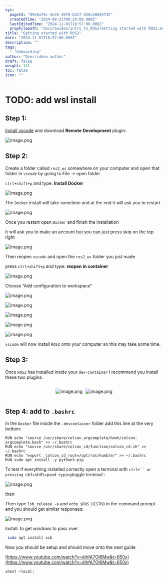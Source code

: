 ```yaml
---
sys:
  pageId: "89e0a78c-4e2b-4070-b327-d28cb0694742"
  createdTime: "2024-08-21T00:24:00.000Z"
  lastEditedTime: "2024-11-01T18:57:00.000Z"
  propFilepath: "docs/Guides/intro_to_ROS2/Getting started with ROS2.md"
title: "Getting started with ROS2"
date: "2024-11-01T18:57:00.000Z"
description: ""
tags:
  - "Onboarding"
author: "Overridden author"
draft: false
weight: 141
toc: false
icon: ""
---
```


# TODO: add wsl install

## Step 1:

[Install vscode](https://code.visualstudio.com/download) and download **Remote Development** plugin:

![image.png](https://prod-files-secure.s3.us-west-2.amazonaws.com/d518164a-d88e-44d1-a4ee-3adb3bd8bce0/efb52993-1881-4a40-b95e-6f020334f022/image.png?X-Amz-Algorithm=AWS4-HMAC-SHA256&X-Amz-Content-Sha256=UNSIGNED-PAYLOAD&X-Amz-Credential=ASIAZI2LB4665XAOCNI2%2F20250316%2Fus-west-2%2Fs3%2Faws4_request&X-Amz-Date=20250316T220108Z&X-Amz-Expires=3600&X-Amz-Security-Token=IQoJb3JpZ2luX2VjEN3%2F%2F%2F%2F%2F%2F%2F%2F%2F%2FwEaCXVzLXdlc3QtMiJGMEQCIHpIio%2BIl3FlKwTRrsPW7t1liPl%2BDItmRA%2B%2FEa4DxIs6AiB60qU3knScM9BbkXBSJ19A7TqVTyz14vEUv4LyFa3MUyr%2FAwg2EAAaDDYzNzQyMzE4MzgwNSIMseZBB0C7gfq%2B6qn7KtwDyKNL2Zan%2BwjC5OsB8B%2B%2B4iTx5qx3XqoQrIPVYOqOd6iEr5esJz%2B9WtSQEfXtBGpV5N4UW8AmLoWuoClxZUdzE0hlAgZ%2BAOFlzNtAIWkwRWeIDnCSyRza8kwsW5lkz0jn9O1r%2BjeNntTQ%2FzkA5qwaiX1ndZzWPL0mR1YmyW6iq%2FDhXzklm6Jmc8Y5Bqa8RLFpHS8mnX7XRvIan%2FJxt85ivHxnEMad4yzEmStngRx2rAJRZEhcijM5Yel1nU8H69RfxT2NCD4p8RzacsjDgbyz62KIDGCwqK4dSN5%2FjNyNdb5jBXLPKay73szs2gzcjN98t5BWwXunlXWXYTfCFBVZEgmo15YDWRpgVRtQNktrKUEXfwM%2BuyCbio1dv14GGH6sRNEiamQJouQhuqmKCWwvYjbDeS1yEJSfPDqnWiZwARWQnSqQopogJb%2FIeqUMK4ozHGNMxn%2Bko9d4yFBEzoH84RWOf9tF7zeungnJOoMvzLI7IushpZJeKPzwws25o4AEgNDdXSLc2semyOS2Z3SqKR%2FfWgixTy%2BiRsZmR97oExc%2BBaR4S5HAFefOwQQZ9Pzec8O2gZbLn4YSTiIjEl2fuElsoZGkxIgw6%2F7Xq5c8i2n3iegp1GcSfmJXNrUwoP7cvgY6pgFeqiPLXSWARLbDQg3QVJCx2EnZoLz07bKc79iMXj8BfG1xW9UWTVbPyHQCzO0LY9q3%2BpK2NFuLhI28Du1O%2F%2BRzz%2F0sFdPJ5aLpvh5rOnUDTUwP663DcFyVpVHdEAwNeGMEFqOeFxRmmUYhXl5jbYmtl1D1SUZeuxkxkbWRLlG4VWYQ2QORL7sQ%2Fa%2BZD3chNajoti8Srz3q1Ld8ryyQL2f8UPrYM4kV&X-Amz-Signature=89f78b5f52592d48efeb5b6cca9ef412c1f0050f9a010db0a352e679b6fd83a6&X-Amz-SignedHeaders=host&x-id=GetObject)

## Step 2:

Create a folder called `ros2_ws` somewhere on your computer and open that folder in `vscode` by going to File → open folder 

`ctrl+shift+p` and type: **Install Docker**

![image.png](https://prod-files-secure.s3.us-west-2.amazonaws.com/d518164a-d88e-44d1-a4ee-3adb3bd8bce0/2269dc0e-1cd5-47ff-bceb-c04ad9b2eab0/image.png?X-Amz-Algorithm=AWS4-HMAC-SHA256&X-Amz-Content-Sha256=UNSIGNED-PAYLOAD&X-Amz-Credential=ASIAZI2LB4665XAOCNI2%2F20250316%2Fus-west-2%2Fs3%2Faws4_request&X-Amz-Date=20250316T220108Z&X-Amz-Expires=3600&X-Amz-Security-Token=IQoJb3JpZ2luX2VjEN3%2F%2F%2F%2F%2F%2F%2F%2F%2F%2FwEaCXVzLXdlc3QtMiJGMEQCIHpIio%2BIl3FlKwTRrsPW7t1liPl%2BDItmRA%2B%2FEa4DxIs6AiB60qU3knScM9BbkXBSJ19A7TqVTyz14vEUv4LyFa3MUyr%2FAwg2EAAaDDYzNzQyMzE4MzgwNSIMseZBB0C7gfq%2B6qn7KtwDyKNL2Zan%2BwjC5OsB8B%2B%2B4iTx5qx3XqoQrIPVYOqOd6iEr5esJz%2B9WtSQEfXtBGpV5N4UW8AmLoWuoClxZUdzE0hlAgZ%2BAOFlzNtAIWkwRWeIDnCSyRza8kwsW5lkz0jn9O1r%2BjeNntTQ%2FzkA5qwaiX1ndZzWPL0mR1YmyW6iq%2FDhXzklm6Jmc8Y5Bqa8RLFpHS8mnX7XRvIan%2FJxt85ivHxnEMad4yzEmStngRx2rAJRZEhcijM5Yel1nU8H69RfxT2NCD4p8RzacsjDgbyz62KIDGCwqK4dSN5%2FjNyNdb5jBXLPKay73szs2gzcjN98t5BWwXunlXWXYTfCFBVZEgmo15YDWRpgVRtQNktrKUEXfwM%2BuyCbio1dv14GGH6sRNEiamQJouQhuqmKCWwvYjbDeS1yEJSfPDqnWiZwARWQnSqQopogJb%2FIeqUMK4ozHGNMxn%2Bko9d4yFBEzoH84RWOf9tF7zeungnJOoMvzLI7IushpZJeKPzwws25o4AEgNDdXSLc2semyOS2Z3SqKR%2FfWgixTy%2BiRsZmR97oExc%2BBaR4S5HAFefOwQQZ9Pzec8O2gZbLn4YSTiIjEl2fuElsoZGkxIgw6%2F7Xq5c8i2n3iegp1GcSfmJXNrUwoP7cvgY6pgFeqiPLXSWARLbDQg3QVJCx2EnZoLz07bKc79iMXj8BfG1xW9UWTVbPyHQCzO0LY9q3%2BpK2NFuLhI28Du1O%2F%2BRzz%2F0sFdPJ5aLpvh5rOnUDTUwP663DcFyVpVHdEAwNeGMEFqOeFxRmmUYhXl5jbYmtl1D1SUZeuxkxkbWRLlG4VWYQ2QORL7sQ%2Fa%2BZD3chNajoti8Srz3q1Ld8ryyQL2f8UPrYM4kV&X-Amz-Signature=a24145c1da2b0b7c7e278a4996c7c6315d4b4e80c70b41657f88f5fd077f9115&X-Amz-SignedHeaders=host&x-id=GetObject)

The `Docker` install will take sometime and at the end it will ask you to restart

![image.png](https://prod-files-secure.s3.us-west-2.amazonaws.com/d518164a-d88e-44d1-a4ee-3adb3bd8bce0/ed233f78-be33-4b1f-b89c-9c346c0e961e/image.png?X-Amz-Algorithm=AWS4-HMAC-SHA256&X-Amz-Content-Sha256=UNSIGNED-PAYLOAD&X-Amz-Credential=ASIAZI2LB4665XAOCNI2%2F20250316%2Fus-west-2%2Fs3%2Faws4_request&X-Amz-Date=20250316T220108Z&X-Amz-Expires=3600&X-Amz-Security-Token=IQoJb3JpZ2luX2VjEN3%2F%2F%2F%2F%2F%2F%2F%2F%2F%2FwEaCXVzLXdlc3QtMiJGMEQCIHpIio%2BIl3FlKwTRrsPW7t1liPl%2BDItmRA%2B%2FEa4DxIs6AiB60qU3knScM9BbkXBSJ19A7TqVTyz14vEUv4LyFa3MUyr%2FAwg2EAAaDDYzNzQyMzE4MzgwNSIMseZBB0C7gfq%2B6qn7KtwDyKNL2Zan%2BwjC5OsB8B%2B%2B4iTx5qx3XqoQrIPVYOqOd6iEr5esJz%2B9WtSQEfXtBGpV5N4UW8AmLoWuoClxZUdzE0hlAgZ%2BAOFlzNtAIWkwRWeIDnCSyRza8kwsW5lkz0jn9O1r%2BjeNntTQ%2FzkA5qwaiX1ndZzWPL0mR1YmyW6iq%2FDhXzklm6Jmc8Y5Bqa8RLFpHS8mnX7XRvIan%2FJxt85ivHxnEMad4yzEmStngRx2rAJRZEhcijM5Yel1nU8H69RfxT2NCD4p8RzacsjDgbyz62KIDGCwqK4dSN5%2FjNyNdb5jBXLPKay73szs2gzcjN98t5BWwXunlXWXYTfCFBVZEgmo15YDWRpgVRtQNktrKUEXfwM%2BuyCbio1dv14GGH6sRNEiamQJouQhuqmKCWwvYjbDeS1yEJSfPDqnWiZwARWQnSqQopogJb%2FIeqUMK4ozHGNMxn%2Bko9d4yFBEzoH84RWOf9tF7zeungnJOoMvzLI7IushpZJeKPzwws25o4AEgNDdXSLc2semyOS2Z3SqKR%2FfWgixTy%2BiRsZmR97oExc%2BBaR4S5HAFefOwQQZ9Pzec8O2gZbLn4YSTiIjEl2fuElsoZGkxIgw6%2F7Xq5c8i2n3iegp1GcSfmJXNrUwoP7cvgY6pgFeqiPLXSWARLbDQg3QVJCx2EnZoLz07bKc79iMXj8BfG1xW9UWTVbPyHQCzO0LY9q3%2BpK2NFuLhI28Du1O%2F%2BRzz%2F0sFdPJ5aLpvh5rOnUDTUwP663DcFyVpVHdEAwNeGMEFqOeFxRmmUYhXl5jbYmtl1D1SUZeuxkxkbWRLlG4VWYQ2QORL7sQ%2Fa%2BZD3chNajoti8Srz3q1Ld8ryyQL2f8UPrYM4kV&X-Amz-Signature=d9501ce87ec2059453115d8f525363c1efda1d3364056bf8d851c2775887c899&X-Amz-SignedHeaders=host&x-id=GetObject)

Once you restart open `Docker` and finish the installation

It will ask you to make an account but you can just press skip on the top right

![image.png](https://prod-files-secure.s3.us-west-2.amazonaws.com/d518164a-d88e-44d1-a4ee-3adb3bd8bce0/21010ad9-1659-4fd9-9f59-9932a09b2a3d/image.png?X-Amz-Algorithm=AWS4-HMAC-SHA256&X-Amz-Content-Sha256=UNSIGNED-PAYLOAD&X-Amz-Credential=ASIAZI2LB4665XAOCNI2%2F20250316%2Fus-west-2%2Fs3%2Faws4_request&X-Amz-Date=20250316T220108Z&X-Amz-Expires=3600&X-Amz-Security-Token=IQoJb3JpZ2luX2VjEN3%2F%2F%2F%2F%2F%2F%2F%2F%2F%2FwEaCXVzLXdlc3QtMiJGMEQCIHpIio%2BIl3FlKwTRrsPW7t1liPl%2BDItmRA%2B%2FEa4DxIs6AiB60qU3knScM9BbkXBSJ19A7TqVTyz14vEUv4LyFa3MUyr%2FAwg2EAAaDDYzNzQyMzE4MzgwNSIMseZBB0C7gfq%2B6qn7KtwDyKNL2Zan%2BwjC5OsB8B%2B%2B4iTx5qx3XqoQrIPVYOqOd6iEr5esJz%2B9WtSQEfXtBGpV5N4UW8AmLoWuoClxZUdzE0hlAgZ%2BAOFlzNtAIWkwRWeIDnCSyRza8kwsW5lkz0jn9O1r%2BjeNntTQ%2FzkA5qwaiX1ndZzWPL0mR1YmyW6iq%2FDhXzklm6Jmc8Y5Bqa8RLFpHS8mnX7XRvIan%2FJxt85ivHxnEMad4yzEmStngRx2rAJRZEhcijM5Yel1nU8H69RfxT2NCD4p8RzacsjDgbyz62KIDGCwqK4dSN5%2FjNyNdb5jBXLPKay73szs2gzcjN98t5BWwXunlXWXYTfCFBVZEgmo15YDWRpgVRtQNktrKUEXfwM%2BuyCbio1dv14GGH6sRNEiamQJouQhuqmKCWwvYjbDeS1yEJSfPDqnWiZwARWQnSqQopogJb%2FIeqUMK4ozHGNMxn%2Bko9d4yFBEzoH84RWOf9tF7zeungnJOoMvzLI7IushpZJeKPzwws25o4AEgNDdXSLc2semyOS2Z3SqKR%2FfWgixTy%2BiRsZmR97oExc%2BBaR4S5HAFefOwQQZ9Pzec8O2gZbLn4YSTiIjEl2fuElsoZGkxIgw6%2F7Xq5c8i2n3iegp1GcSfmJXNrUwoP7cvgY6pgFeqiPLXSWARLbDQg3QVJCx2EnZoLz07bKc79iMXj8BfG1xW9UWTVbPyHQCzO0LY9q3%2BpK2NFuLhI28Du1O%2F%2BRzz%2F0sFdPJ5aLpvh5rOnUDTUwP663DcFyVpVHdEAwNeGMEFqOeFxRmmUYhXl5jbYmtl1D1SUZeuxkxkbWRLlG4VWYQ2QORL7sQ%2Fa%2BZD3chNajoti8Srz3q1Ld8ryyQL2f8UPrYM4kV&X-Amz-Signature=ac056f1727aa862edc25b3ac747c5662dcebf38f9d5347131732ea0c31bab025&X-Amz-SignedHeaders=host&x-id=GetObject)

Then reopen `vscode` and open the `ros2_ws` folder you just made

press `ctrl+shift+p` and type: **reopen in container**

![image.png](https://prod-files-secure.s3.us-west-2.amazonaws.com/d518164a-d88e-44d1-a4ee-3adb3bd8bce0/4e93b8c2-41ad-488c-8095-c74205196118/image.png?X-Amz-Algorithm=AWS4-HMAC-SHA256&X-Amz-Content-Sha256=UNSIGNED-PAYLOAD&X-Amz-Credential=ASIAZI2LB4665XAOCNI2%2F20250316%2Fus-west-2%2Fs3%2Faws4_request&X-Amz-Date=20250316T220108Z&X-Amz-Expires=3600&X-Amz-Security-Token=IQoJb3JpZ2luX2VjEN3%2F%2F%2F%2F%2F%2F%2F%2F%2F%2FwEaCXVzLXdlc3QtMiJGMEQCIHpIio%2BIl3FlKwTRrsPW7t1liPl%2BDItmRA%2B%2FEa4DxIs6AiB60qU3knScM9BbkXBSJ19A7TqVTyz14vEUv4LyFa3MUyr%2FAwg2EAAaDDYzNzQyMzE4MzgwNSIMseZBB0C7gfq%2B6qn7KtwDyKNL2Zan%2BwjC5OsB8B%2B%2B4iTx5qx3XqoQrIPVYOqOd6iEr5esJz%2B9WtSQEfXtBGpV5N4UW8AmLoWuoClxZUdzE0hlAgZ%2BAOFlzNtAIWkwRWeIDnCSyRza8kwsW5lkz0jn9O1r%2BjeNntTQ%2FzkA5qwaiX1ndZzWPL0mR1YmyW6iq%2FDhXzklm6Jmc8Y5Bqa8RLFpHS8mnX7XRvIan%2FJxt85ivHxnEMad4yzEmStngRx2rAJRZEhcijM5Yel1nU8H69RfxT2NCD4p8RzacsjDgbyz62KIDGCwqK4dSN5%2FjNyNdb5jBXLPKay73szs2gzcjN98t5BWwXunlXWXYTfCFBVZEgmo15YDWRpgVRtQNktrKUEXfwM%2BuyCbio1dv14GGH6sRNEiamQJouQhuqmKCWwvYjbDeS1yEJSfPDqnWiZwARWQnSqQopogJb%2FIeqUMK4ozHGNMxn%2Bko9d4yFBEzoH84RWOf9tF7zeungnJOoMvzLI7IushpZJeKPzwws25o4AEgNDdXSLc2semyOS2Z3SqKR%2FfWgixTy%2BiRsZmR97oExc%2BBaR4S5HAFefOwQQZ9Pzec8O2gZbLn4YSTiIjEl2fuElsoZGkxIgw6%2F7Xq5c8i2n3iegp1GcSfmJXNrUwoP7cvgY6pgFeqiPLXSWARLbDQg3QVJCx2EnZoLz07bKc79iMXj8BfG1xW9UWTVbPyHQCzO0LY9q3%2BpK2NFuLhI28Du1O%2F%2BRzz%2F0sFdPJ5aLpvh5rOnUDTUwP663DcFyVpVHdEAwNeGMEFqOeFxRmmUYhXl5jbYmtl1D1SUZeuxkxkbWRLlG4VWYQ2QORL7sQ%2Fa%2BZD3chNajoti8Srz3q1Ld8ryyQL2f8UPrYM4kV&X-Amz-Signature=b531a31252c484c2645bf3793fb9d67efa55371520b3e182f4402757274d2235&X-Amz-SignedHeaders=host&x-id=GetObject)

Choose “Add configuration to workspace”

![image.png](https://prod-files-secure.s3.us-west-2.amazonaws.com/d518164a-d88e-44d1-a4ee-3adb3bd8bce0/9560b282-5060-4989-ba37-97e7b2c22476/image.png?X-Amz-Algorithm=AWS4-HMAC-SHA256&X-Amz-Content-Sha256=UNSIGNED-PAYLOAD&X-Amz-Credential=ASIAZI2LB4665XAOCNI2%2F20250316%2Fus-west-2%2Fs3%2Faws4_request&X-Amz-Date=20250316T220108Z&X-Amz-Expires=3600&X-Amz-Security-Token=IQoJb3JpZ2luX2VjEN3%2F%2F%2F%2F%2F%2F%2F%2F%2F%2FwEaCXVzLXdlc3QtMiJGMEQCIHpIio%2BIl3FlKwTRrsPW7t1liPl%2BDItmRA%2B%2FEa4DxIs6AiB60qU3knScM9BbkXBSJ19A7TqVTyz14vEUv4LyFa3MUyr%2FAwg2EAAaDDYzNzQyMzE4MzgwNSIMseZBB0C7gfq%2B6qn7KtwDyKNL2Zan%2BwjC5OsB8B%2B%2B4iTx5qx3XqoQrIPVYOqOd6iEr5esJz%2B9WtSQEfXtBGpV5N4UW8AmLoWuoClxZUdzE0hlAgZ%2BAOFlzNtAIWkwRWeIDnCSyRza8kwsW5lkz0jn9O1r%2BjeNntTQ%2FzkA5qwaiX1ndZzWPL0mR1YmyW6iq%2FDhXzklm6Jmc8Y5Bqa8RLFpHS8mnX7XRvIan%2FJxt85ivHxnEMad4yzEmStngRx2rAJRZEhcijM5Yel1nU8H69RfxT2NCD4p8RzacsjDgbyz62KIDGCwqK4dSN5%2FjNyNdb5jBXLPKay73szs2gzcjN98t5BWwXunlXWXYTfCFBVZEgmo15YDWRpgVRtQNktrKUEXfwM%2BuyCbio1dv14GGH6sRNEiamQJouQhuqmKCWwvYjbDeS1yEJSfPDqnWiZwARWQnSqQopogJb%2FIeqUMK4ozHGNMxn%2Bko9d4yFBEzoH84RWOf9tF7zeungnJOoMvzLI7IushpZJeKPzwws25o4AEgNDdXSLc2semyOS2Z3SqKR%2FfWgixTy%2BiRsZmR97oExc%2BBaR4S5HAFefOwQQZ9Pzec8O2gZbLn4YSTiIjEl2fuElsoZGkxIgw6%2F7Xq5c8i2n3iegp1GcSfmJXNrUwoP7cvgY6pgFeqiPLXSWARLbDQg3QVJCx2EnZoLz07bKc79iMXj8BfG1xW9UWTVbPyHQCzO0LY9q3%2BpK2NFuLhI28Du1O%2F%2BRzz%2F0sFdPJ5aLpvh5rOnUDTUwP663DcFyVpVHdEAwNeGMEFqOeFxRmmUYhXl5jbYmtl1D1SUZeuxkxkbWRLlG4VWYQ2QORL7sQ%2Fa%2BZD3chNajoti8Srz3q1Ld8ryyQL2f8UPrYM4kV&X-Amz-Signature=0103ba7c7f79b7c84f6d0e90a88ed5fe3ae6718629a3f2612f71719f7e52d821&X-Amz-SignedHeaders=host&x-id=GetObject)

![image.png](https://prod-files-secure.s3.us-west-2.amazonaws.com/d518164a-d88e-44d1-a4ee-3adb3bd8bce0/2ee63f81-886b-48e8-a553-dc6e5eac99e4/image.png?X-Amz-Algorithm=AWS4-HMAC-SHA256&X-Amz-Content-Sha256=UNSIGNED-PAYLOAD&X-Amz-Credential=ASIAZI2LB4665XAOCNI2%2F20250316%2Fus-west-2%2Fs3%2Faws4_request&X-Amz-Date=20250316T220108Z&X-Amz-Expires=3600&X-Amz-Security-Token=IQoJb3JpZ2luX2VjEN3%2F%2F%2F%2F%2F%2F%2F%2F%2F%2FwEaCXVzLXdlc3QtMiJGMEQCIHpIio%2BIl3FlKwTRrsPW7t1liPl%2BDItmRA%2B%2FEa4DxIs6AiB60qU3knScM9BbkXBSJ19A7TqVTyz14vEUv4LyFa3MUyr%2FAwg2EAAaDDYzNzQyMzE4MzgwNSIMseZBB0C7gfq%2B6qn7KtwDyKNL2Zan%2BwjC5OsB8B%2B%2B4iTx5qx3XqoQrIPVYOqOd6iEr5esJz%2B9WtSQEfXtBGpV5N4UW8AmLoWuoClxZUdzE0hlAgZ%2BAOFlzNtAIWkwRWeIDnCSyRza8kwsW5lkz0jn9O1r%2BjeNntTQ%2FzkA5qwaiX1ndZzWPL0mR1YmyW6iq%2FDhXzklm6Jmc8Y5Bqa8RLFpHS8mnX7XRvIan%2FJxt85ivHxnEMad4yzEmStngRx2rAJRZEhcijM5Yel1nU8H69RfxT2NCD4p8RzacsjDgbyz62KIDGCwqK4dSN5%2FjNyNdb5jBXLPKay73szs2gzcjN98t5BWwXunlXWXYTfCFBVZEgmo15YDWRpgVRtQNktrKUEXfwM%2BuyCbio1dv14GGH6sRNEiamQJouQhuqmKCWwvYjbDeS1yEJSfPDqnWiZwARWQnSqQopogJb%2FIeqUMK4ozHGNMxn%2Bko9d4yFBEzoH84RWOf9tF7zeungnJOoMvzLI7IushpZJeKPzwws25o4AEgNDdXSLc2semyOS2Z3SqKR%2FfWgixTy%2BiRsZmR97oExc%2BBaR4S5HAFefOwQQZ9Pzec8O2gZbLn4YSTiIjEl2fuElsoZGkxIgw6%2F7Xq5c8i2n3iegp1GcSfmJXNrUwoP7cvgY6pgFeqiPLXSWARLbDQg3QVJCx2EnZoLz07bKc79iMXj8BfG1xW9UWTVbPyHQCzO0LY9q3%2BpK2NFuLhI28Du1O%2F%2BRzz%2F0sFdPJ5aLpvh5rOnUDTUwP663DcFyVpVHdEAwNeGMEFqOeFxRmmUYhXl5jbYmtl1D1SUZeuxkxkbWRLlG4VWYQ2QORL7sQ%2Fa%2BZD3chNajoti8Srz3q1Ld8ryyQL2f8UPrYM4kV&X-Amz-Signature=3d8edc9328e0528e1e4c0b57cbeef17ae9c30139ca7a1f70f62a51aefa04730e&X-Amz-SignedHeaders=host&x-id=GetObject)

![image.png](https://prod-files-secure.s3.us-west-2.amazonaws.com/d518164a-d88e-44d1-a4ee-3adb3bd8bce0/ae1580b2-b048-407e-aed9-b584224a7a04/image.png?X-Amz-Algorithm=AWS4-HMAC-SHA256&X-Amz-Content-Sha256=UNSIGNED-PAYLOAD&X-Amz-Credential=ASIAZI2LB4665XAOCNI2%2F20250316%2Fus-west-2%2Fs3%2Faws4_request&X-Amz-Date=20250316T220108Z&X-Amz-Expires=3600&X-Amz-Security-Token=IQoJb3JpZ2luX2VjEN3%2F%2F%2F%2F%2F%2F%2F%2F%2F%2FwEaCXVzLXdlc3QtMiJGMEQCIHpIio%2BIl3FlKwTRrsPW7t1liPl%2BDItmRA%2B%2FEa4DxIs6AiB60qU3knScM9BbkXBSJ19A7TqVTyz14vEUv4LyFa3MUyr%2FAwg2EAAaDDYzNzQyMzE4MzgwNSIMseZBB0C7gfq%2B6qn7KtwDyKNL2Zan%2BwjC5OsB8B%2B%2B4iTx5qx3XqoQrIPVYOqOd6iEr5esJz%2B9WtSQEfXtBGpV5N4UW8AmLoWuoClxZUdzE0hlAgZ%2BAOFlzNtAIWkwRWeIDnCSyRza8kwsW5lkz0jn9O1r%2BjeNntTQ%2FzkA5qwaiX1ndZzWPL0mR1YmyW6iq%2FDhXzklm6Jmc8Y5Bqa8RLFpHS8mnX7XRvIan%2FJxt85ivHxnEMad4yzEmStngRx2rAJRZEhcijM5Yel1nU8H69RfxT2NCD4p8RzacsjDgbyz62KIDGCwqK4dSN5%2FjNyNdb5jBXLPKay73szs2gzcjN98t5BWwXunlXWXYTfCFBVZEgmo15YDWRpgVRtQNktrKUEXfwM%2BuyCbio1dv14GGH6sRNEiamQJouQhuqmKCWwvYjbDeS1yEJSfPDqnWiZwARWQnSqQopogJb%2FIeqUMK4ozHGNMxn%2Bko9d4yFBEzoH84RWOf9tF7zeungnJOoMvzLI7IushpZJeKPzwws25o4AEgNDdXSLc2semyOS2Z3SqKR%2FfWgixTy%2BiRsZmR97oExc%2BBaR4S5HAFefOwQQZ9Pzec8O2gZbLn4YSTiIjEl2fuElsoZGkxIgw6%2F7Xq5c8i2n3iegp1GcSfmJXNrUwoP7cvgY6pgFeqiPLXSWARLbDQg3QVJCx2EnZoLz07bKc79iMXj8BfG1xW9UWTVbPyHQCzO0LY9q3%2BpK2NFuLhI28Du1O%2F%2BRzz%2F0sFdPJ5aLpvh5rOnUDTUwP663DcFyVpVHdEAwNeGMEFqOeFxRmmUYhXl5jbYmtl1D1SUZeuxkxkbWRLlG4VWYQ2QORL7sQ%2Fa%2BZD3chNajoti8Srz3q1Ld8ryyQL2f8UPrYM4kV&X-Amz-Signature=23922ad356f9b356038c44c7a1e20fef59afeb6402dee3d746c5d647ce4f3a32&X-Amz-SignedHeaders=host&x-id=GetObject)

![image.png](https://prod-files-secure.s3.us-west-2.amazonaws.com/d518164a-d88e-44d1-a4ee-3adb3bd8bce0/53255b28-f75e-430f-b9e3-c0ac8577e42b/image.png?X-Amz-Algorithm=AWS4-HMAC-SHA256&X-Amz-Content-Sha256=UNSIGNED-PAYLOAD&X-Amz-Credential=ASIAZI2LB4665XAOCNI2%2F20250316%2Fus-west-2%2Fs3%2Faws4_request&X-Amz-Date=20250316T220108Z&X-Amz-Expires=3600&X-Amz-Security-Token=IQoJb3JpZ2luX2VjEN3%2F%2F%2F%2F%2F%2F%2F%2F%2F%2FwEaCXVzLXdlc3QtMiJGMEQCIHpIio%2BIl3FlKwTRrsPW7t1liPl%2BDItmRA%2B%2FEa4DxIs6AiB60qU3knScM9BbkXBSJ19A7TqVTyz14vEUv4LyFa3MUyr%2FAwg2EAAaDDYzNzQyMzE4MzgwNSIMseZBB0C7gfq%2B6qn7KtwDyKNL2Zan%2BwjC5OsB8B%2B%2B4iTx5qx3XqoQrIPVYOqOd6iEr5esJz%2B9WtSQEfXtBGpV5N4UW8AmLoWuoClxZUdzE0hlAgZ%2BAOFlzNtAIWkwRWeIDnCSyRza8kwsW5lkz0jn9O1r%2BjeNntTQ%2FzkA5qwaiX1ndZzWPL0mR1YmyW6iq%2FDhXzklm6Jmc8Y5Bqa8RLFpHS8mnX7XRvIan%2FJxt85ivHxnEMad4yzEmStngRx2rAJRZEhcijM5Yel1nU8H69RfxT2NCD4p8RzacsjDgbyz62KIDGCwqK4dSN5%2FjNyNdb5jBXLPKay73szs2gzcjN98t5BWwXunlXWXYTfCFBVZEgmo15YDWRpgVRtQNktrKUEXfwM%2BuyCbio1dv14GGH6sRNEiamQJouQhuqmKCWwvYjbDeS1yEJSfPDqnWiZwARWQnSqQopogJb%2FIeqUMK4ozHGNMxn%2Bko9d4yFBEzoH84RWOf9tF7zeungnJOoMvzLI7IushpZJeKPzwws25o4AEgNDdXSLc2semyOS2Z3SqKR%2FfWgixTy%2BiRsZmR97oExc%2BBaR4S5HAFefOwQQZ9Pzec8O2gZbLn4YSTiIjEl2fuElsoZGkxIgw6%2F7Xq5c8i2n3iegp1GcSfmJXNrUwoP7cvgY6pgFeqiPLXSWARLbDQg3QVJCx2EnZoLz07bKc79iMXj8BfG1xW9UWTVbPyHQCzO0LY9q3%2BpK2NFuLhI28Du1O%2F%2BRzz%2F0sFdPJ5aLpvh5rOnUDTUwP663DcFyVpVHdEAwNeGMEFqOeFxRmmUYhXl5jbYmtl1D1SUZeuxkxkbWRLlG4VWYQ2QORL7sQ%2Fa%2BZD3chNajoti8Srz3q1Ld8ryyQL2f8UPrYM4kV&X-Amz-Signature=d8cee5c03b45606457c48cfe554a486f6502c64dc7cc1d53628c3ed7ff21162e&X-Amz-SignedHeaders=host&x-id=GetObject)

![image.png](https://prod-files-secure.s3.us-west-2.amazonaws.com/d518164a-d88e-44d1-a4ee-3adb3bd8bce0/7c562767-5af9-4ffb-97d1-327bcdf4ee00/image.png?X-Amz-Algorithm=AWS4-HMAC-SHA256&X-Amz-Content-Sha256=UNSIGNED-PAYLOAD&X-Amz-Credential=ASIAZI2LB4665XAOCNI2%2F20250316%2Fus-west-2%2Fs3%2Faws4_request&X-Amz-Date=20250316T220108Z&X-Amz-Expires=3600&X-Amz-Security-Token=IQoJb3JpZ2luX2VjEN3%2F%2F%2F%2F%2F%2F%2F%2F%2F%2FwEaCXVzLXdlc3QtMiJGMEQCIHpIio%2BIl3FlKwTRrsPW7t1liPl%2BDItmRA%2B%2FEa4DxIs6AiB60qU3knScM9BbkXBSJ19A7TqVTyz14vEUv4LyFa3MUyr%2FAwg2EAAaDDYzNzQyMzE4MzgwNSIMseZBB0C7gfq%2B6qn7KtwDyKNL2Zan%2BwjC5OsB8B%2B%2B4iTx5qx3XqoQrIPVYOqOd6iEr5esJz%2B9WtSQEfXtBGpV5N4UW8AmLoWuoClxZUdzE0hlAgZ%2BAOFlzNtAIWkwRWeIDnCSyRza8kwsW5lkz0jn9O1r%2BjeNntTQ%2FzkA5qwaiX1ndZzWPL0mR1YmyW6iq%2FDhXzklm6Jmc8Y5Bqa8RLFpHS8mnX7XRvIan%2FJxt85ivHxnEMad4yzEmStngRx2rAJRZEhcijM5Yel1nU8H69RfxT2NCD4p8RzacsjDgbyz62KIDGCwqK4dSN5%2FjNyNdb5jBXLPKay73szs2gzcjN98t5BWwXunlXWXYTfCFBVZEgmo15YDWRpgVRtQNktrKUEXfwM%2BuyCbio1dv14GGH6sRNEiamQJouQhuqmKCWwvYjbDeS1yEJSfPDqnWiZwARWQnSqQopogJb%2FIeqUMK4ozHGNMxn%2Bko9d4yFBEzoH84RWOf9tF7zeungnJOoMvzLI7IushpZJeKPzwws25o4AEgNDdXSLc2semyOS2Z3SqKR%2FfWgixTy%2BiRsZmR97oExc%2BBaR4S5HAFefOwQQZ9Pzec8O2gZbLn4YSTiIjEl2fuElsoZGkxIgw6%2F7Xq5c8i2n3iegp1GcSfmJXNrUwoP7cvgY6pgFeqiPLXSWARLbDQg3QVJCx2EnZoLz07bKc79iMXj8BfG1xW9UWTVbPyHQCzO0LY9q3%2BpK2NFuLhI28Du1O%2F%2BRzz%2F0sFdPJ5aLpvh5rOnUDTUwP663DcFyVpVHdEAwNeGMEFqOeFxRmmUYhXl5jbYmtl1D1SUZeuxkxkbWRLlG4VWYQ2QORL7sQ%2Fa%2BZD3chNajoti8Srz3q1Ld8ryyQL2f8UPrYM4kV&X-Amz-Signature=cf34242d975415226735cd1fa0db8b71b6cf355be3c5a980a6e89db858d8d025&X-Amz-SignedHeaders=host&x-id=GetObject)

`vscode` will now install `ROS2` onto your computer so this may take some time.

## Step 3:

Once `ROS2` has installed inside your `dev-container` I recommend you install these two plugins:

<div style="display: flex;flex-direction: row; column-gap:10px; max-width: 630px;justify-content: center;">
<div>

![image.png](https://prod-files-secure.s3.us-west-2.amazonaws.com/d518164a-d88e-44d1-a4ee-3adb3bd8bce0/3fc3d550-5a54-4ba1-ba6b-faa01cdb7369/image.png?X-Amz-Algorithm=AWS4-HMAC-SHA256&X-Amz-Content-Sha256=UNSIGNED-PAYLOAD&X-Amz-Credential=ASIAZI2LB4666DDQGETF%2F20250316%2Fus-west-2%2Fs3%2Faws4_request&X-Amz-Date=20250316T220118Z&X-Amz-Expires=3600&X-Amz-Security-Token=IQoJb3JpZ2luX2VjEN3%2F%2F%2F%2F%2F%2F%2F%2F%2F%2FwEaCXVzLXdlc3QtMiJHMEUCIDyTNqd99NlKC7K26o5ei1WbrvtERfoDbsalp%2FtWih7jAiEAxhd0o4gzQpdd672GxdrdFE7AKzR%2BXD74b%2Bqq23VcgS8q%2FwMINhAAGgw2Mzc0MjMxODM4MDUiDIwGwQ4A2GktYzyVnCrcA4KVgUeQFFf3fK%2B3Ru2%2BKo%2F%2BrXnEzwKeXNIkKUMWr7BU5hBCJPaLKkngpAkkxheXOSeZRip4ivF0JA%2FEU9tB4naXLVOOMdsy4SEde8hDMg4dZ51ME%2Fvxl8xDPkjG5%2Biqsru7t4vazCaWV3GJDAzhHVfkzO4kVO8PXadNhSxm0kRW8BMDSN40QRs3lrY%2BCizDMb2kqwzXIx8UM%2Fgc9q8zcn2M3Bpp%2FJruE2wJpriVuaL5N4FGnD4a8ZyNKZpv6vRP6oLQ9PVCTwOTord4QKUkWuAjrEtNqLDxCvLU7%2BsIiznXXZ9ASOf3vqFdtcfq5Fz9%2FeuTOhprCxEjOQNPiKbr%2FwDmUUXquF%2Bf6TxhAyxof%2FDv2ug40pt8hPPxRgcyUm748qQSW1Iw98OEMBCSlEb5K30Gccgj1on%2BjQipiSkj2FSv0Tg9XICThuWGDY%2BUpw3GPYc9eB89zh7KFHasHV3EYXE1hOtpmtQmuyPUcxxefXf4BMLwH85Pouzectbu50ji7y5eQee22VQYRa9bjVNlJPcnFd9Au%2FBqFPSL%2Fq04ExL64Dhu1LZgVY9RwFa8o24O8lEfzw77REbBA7iiLKRjmZZ2SLM6qUCbfTIWrZhzKBeX89VEJhsRLaoEC5cAMJ%2F%2B3L4GOqUBOuUEAZ4QcHP86DSmmy657NP6EhmS6ktWgQ6ylI77e9ZitA8d%2FhVHEJEpTf%2FEPkW6%2BVpN5Dy%2FeRsIicFPI34s6OVK3L2FdNOFS5wZy0VCl5rQTp7zWX75P5WyU7qb%2BlGwT%2BEiruKFLX6HsLHy2DPm8ZhVwsHf%2F%2B%2F615%2Ba4SN605Neygo2w1MoNuW5pXr9lGfIye7JbpzIX1Xom29MkIBMth1Bn2v4&X-Amz-Signature=e21bcf37c8d00ce34c1ea01196915a8d77a6abe9cc0a01354e8f86ba4ef5566d&X-Amz-SignedHeaders=host&x-id=GetObject)

</div>
<div>

![image.png](https://prod-files-secure.s3.us-west-2.amazonaws.com/d518164a-d88e-44d1-a4ee-3adb3bd8bce0/d994cc66-13c2-4093-a5a3-f84cf4601a82/image.png?X-Amz-Algorithm=AWS4-HMAC-SHA256&X-Amz-Content-Sha256=UNSIGNED-PAYLOAD&X-Amz-Credential=ASIAZI2LB466UMTUQHHK%2F20250316%2Fus-west-2%2Fs3%2Faws4_request&X-Amz-Date=20250316T220118Z&X-Amz-Expires=3600&X-Amz-Security-Token=IQoJb3JpZ2luX2VjEN3%2F%2F%2F%2F%2F%2F%2F%2F%2F%2FwEaCXVzLXdlc3QtMiJHMEUCICs4WJJwU76nDb8782GQSVxrrSJWROgENf%2FH4o1L96hOAiEAytvqADRR8uGJIXI5I7Q69bpEttDZkldzlDsf4zCGVYkq%2FwMINhAAGgw2Mzc0MjMxODM4MDUiDMdl8GmclTwr8%2Fij8ircAwQwfNMBlYqDOciRr9i8U3AIbjQimygYIQJIFvlYEq9qksCRlg0h8vdyhnjckM%2BEpPnHBSp328FGiYRKzThCin7bU%2Br1iSBMbFKxPgEsrg%2FoOgS%2Bd2HJMi8a6pKgqvdNOIWgUbcWsa%2F6QahzA2lt5wQw5JN0J8MkNo3HEsUxAMfps%2FLsjjljdvgHqzbw1hH9m9j2sCrwUBLTRW81eOQbMuUmNhRh7Dn58IErwOL0oCEkdzBBkB%2BCxiQOqiuHZc469ffnU7e2kWvy74Uk2DxEB5VZL6dD%2FyNFYWvYgpbZIMik3TU1D%2F7qPH7mVPlBXRxH5EZvTlzAp2bIikyvbSWRAdRzKhwN8DhEuLIcJ634UG9wa3aWF%2BD0DrDHfwg6OVI%2FpMTwLq%2Fe0xApnw2n4WF%2B81U4ToDsjEknxDoNF%2BWE6aMl1GgXBz8lHCYZ1ifsYMYFpTycfi1q0COK6UE0znNuWWLTTxpnrLawVsbVhYMvkRnmopFWYU5MRfqQZf7tE4Rk9WK0swu%2F%2BhONRUXQQhpPWqz5sTt97Zk1v3pNh0foABSowsPwjxeKyK2EZyEJf9%2BtQvh%2FrDyhcd8T5Ltxaqo2yJreGOROUGulypsrl1LM%2BGhncZe8LD5yWBXkyw6KMNH93L4GOqUBB%2BktvtTvZwppIZv6ED7Q9tNuEyVwGxo3gpMM%2BcZ6QW9r1T7yRgc1q0R7V2sCGfaJopizQwminuaXu0S%2FZGVp3CCDY8%2FhGV9PnhzTjzk2HvmjaI7xi7dzyNlf3akDckLdNAIwosquSGijXhkQbDISMa%2F3k5j%2FjzNmeSOruOaM01WEPKiVFoRaKoy6p65hazjIQZsMfTfyjO6ZRjwpp5sMWzlbKQQ%2B&X-Amz-Signature=8f750d890f5559355cb456d83530ae36992fc5cf32024bac2af2ed03033a056b&X-Amz-SignedHeaders=host&x-id=GetObject)

</div>
</div>

## Step 4: add to `.bashrc`

In the `Docker` file inside the `.devcontainer` folder add this line at the very bottom: 

```docker
RUN echo "source /usr/share/colcon_argcomplete/hook/colcon-argcomplete.bash" >> ~/.bashrc
RUN echo "source /usr/share/colcon_cd/function/colcon_cd.sh" >> ~/.bashrc
RUN echo "export _colcon_cd_root=/opt/ros/humble/" >> ~/.bashrc
RUN sudo apt install -y python3-pip 
```

To test if everything installed correctly open a terminal with `ctrl+`` or pressing `ctrl+shift+p` and typing `toggle terminal`:

![image.png](https://prod-files-secure.s3.us-west-2.amazonaws.com/d518164a-d88e-44d1-a4ee-3adb3bd8bce0/6a4943d8-b04e-4c02-9a58-775f3384d1a5/image.png?X-Amz-Algorithm=AWS4-HMAC-SHA256&X-Amz-Content-Sha256=UNSIGNED-PAYLOAD&X-Amz-Credential=ASIAZI2LB4665XAOCNI2%2F20250316%2Fus-west-2%2Fs3%2Faws4_request&X-Amz-Date=20250316T220108Z&X-Amz-Expires=3600&X-Amz-Security-Token=IQoJb3JpZ2luX2VjEN3%2F%2F%2F%2F%2F%2F%2F%2F%2F%2FwEaCXVzLXdlc3QtMiJGMEQCIHpIio%2BIl3FlKwTRrsPW7t1liPl%2BDItmRA%2B%2FEa4DxIs6AiB60qU3knScM9BbkXBSJ19A7TqVTyz14vEUv4LyFa3MUyr%2FAwg2EAAaDDYzNzQyMzE4MzgwNSIMseZBB0C7gfq%2B6qn7KtwDyKNL2Zan%2BwjC5OsB8B%2B%2B4iTx5qx3XqoQrIPVYOqOd6iEr5esJz%2B9WtSQEfXtBGpV5N4UW8AmLoWuoClxZUdzE0hlAgZ%2BAOFlzNtAIWkwRWeIDnCSyRza8kwsW5lkz0jn9O1r%2BjeNntTQ%2FzkA5qwaiX1ndZzWPL0mR1YmyW6iq%2FDhXzklm6Jmc8Y5Bqa8RLFpHS8mnX7XRvIan%2FJxt85ivHxnEMad4yzEmStngRx2rAJRZEhcijM5Yel1nU8H69RfxT2NCD4p8RzacsjDgbyz62KIDGCwqK4dSN5%2FjNyNdb5jBXLPKay73szs2gzcjN98t5BWwXunlXWXYTfCFBVZEgmo15YDWRpgVRtQNktrKUEXfwM%2BuyCbio1dv14GGH6sRNEiamQJouQhuqmKCWwvYjbDeS1yEJSfPDqnWiZwARWQnSqQopogJb%2FIeqUMK4ozHGNMxn%2Bko9d4yFBEzoH84RWOf9tF7zeungnJOoMvzLI7IushpZJeKPzwws25o4AEgNDdXSLc2semyOS2Z3SqKR%2FfWgixTy%2BiRsZmR97oExc%2BBaR4S5HAFefOwQQZ9Pzec8O2gZbLn4YSTiIjEl2fuElsoZGkxIgw6%2F7Xq5c8i2n3iegp1GcSfmJXNrUwoP7cvgY6pgFeqiPLXSWARLbDQg3QVJCx2EnZoLz07bKc79iMXj8BfG1xW9UWTVbPyHQCzO0LY9q3%2BpK2NFuLhI28Du1O%2F%2BRzz%2F0sFdPJ5aLpvh5rOnUDTUwP663DcFyVpVHdEAwNeGMEFqOeFxRmmUYhXl5jbYmtl1D1SUZeuxkxkbWRLlG4VWYQ2QORL7sQ%2Fa%2BZD3chNajoti8Srz3q1Ld8ryyQL2f8UPrYM4kV&X-Amz-Signature=d34cfd831a2b3bffb1c19a0ba649194a0e24cfd24d67a52f7251c90c8a6d880d&X-Amz-SignedHeaders=host&x-id=GetObject)

then 

Then type `lsb_release -a` and `echo $ROS_DISTRO` in the command prompt and you should get similar responses:

![image.png](https://prod-files-secure.s3.us-west-2.amazonaws.com/d518164a-d88e-44d1-a4ee-3adb3bd8bce0/3e635dec-a805-4e85-8b9e-d000e5b71a4e/image.png?X-Amz-Algorithm=AWS4-HMAC-SHA256&X-Amz-Content-Sha256=UNSIGNED-PAYLOAD&X-Amz-Credential=ASIAZI2LB4665XAOCNI2%2F20250316%2Fus-west-2%2Fs3%2Faws4_request&X-Amz-Date=20250316T220108Z&X-Amz-Expires=3600&X-Amz-Security-Token=IQoJb3JpZ2luX2VjEN3%2F%2F%2F%2F%2F%2F%2F%2F%2F%2FwEaCXVzLXdlc3QtMiJGMEQCIHpIio%2BIl3FlKwTRrsPW7t1liPl%2BDItmRA%2B%2FEa4DxIs6AiB60qU3knScM9BbkXBSJ19A7TqVTyz14vEUv4LyFa3MUyr%2FAwg2EAAaDDYzNzQyMzE4MzgwNSIMseZBB0C7gfq%2B6qn7KtwDyKNL2Zan%2BwjC5OsB8B%2B%2B4iTx5qx3XqoQrIPVYOqOd6iEr5esJz%2B9WtSQEfXtBGpV5N4UW8AmLoWuoClxZUdzE0hlAgZ%2BAOFlzNtAIWkwRWeIDnCSyRza8kwsW5lkz0jn9O1r%2BjeNntTQ%2FzkA5qwaiX1ndZzWPL0mR1YmyW6iq%2FDhXzklm6Jmc8Y5Bqa8RLFpHS8mnX7XRvIan%2FJxt85ivHxnEMad4yzEmStngRx2rAJRZEhcijM5Yel1nU8H69RfxT2NCD4p8RzacsjDgbyz62KIDGCwqK4dSN5%2FjNyNdb5jBXLPKay73szs2gzcjN98t5BWwXunlXWXYTfCFBVZEgmo15YDWRpgVRtQNktrKUEXfwM%2BuyCbio1dv14GGH6sRNEiamQJouQhuqmKCWwvYjbDeS1yEJSfPDqnWiZwARWQnSqQopogJb%2FIeqUMK4ozHGNMxn%2Bko9d4yFBEzoH84RWOf9tF7zeungnJOoMvzLI7IushpZJeKPzwws25o4AEgNDdXSLc2semyOS2Z3SqKR%2FfWgixTy%2BiRsZmR97oExc%2BBaR4S5HAFefOwQQZ9Pzec8O2gZbLn4YSTiIjEl2fuElsoZGkxIgw6%2F7Xq5c8i2n3iegp1GcSfmJXNrUwoP7cvgY6pgFeqiPLXSWARLbDQg3QVJCx2EnZoLz07bKc79iMXj8BfG1xW9UWTVbPyHQCzO0LY9q3%2BpK2NFuLhI28Du1O%2F%2BRzz%2F0sFdPJ5aLpvh5rOnUDTUwP663DcFyVpVHdEAwNeGMEFqOeFxRmmUYhXl5jbYmtl1D1SUZeuxkxkbWRLlG4VWYQ2QORL7sQ%2Fa%2BZD3chNajoti8Srz3q1Ld8ryyQL2f8UPrYM4kV&X-Amz-Signature=333ab134a7eec6bf5e7ee54946cce8997ed471c7188e698534df5f088abf7284&X-Amz-SignedHeaders=host&x-id=GetObject)

Install:  to get windows to pass over

```bash
 sudo apt install xcb
```

Now you should be setup and should move onto the next guide 

[https://www.youtube.com/watch?v=dihfA7Ol6Mw&t=650s](https://www.youtube.com/watch?v=dihfA7Ol6Mw&t=650s)

```python
xhost +local:
```
